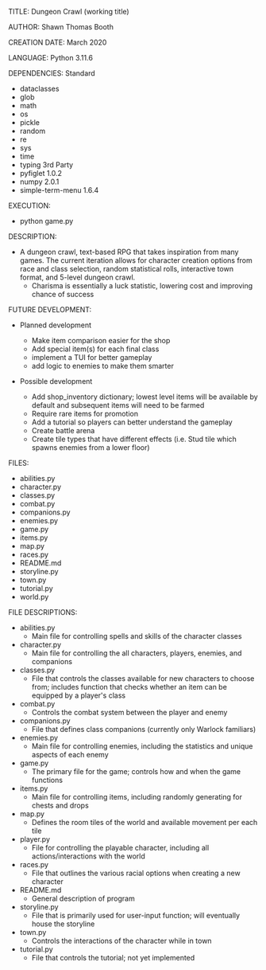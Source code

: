 TITLE: Dungeon Crawl (working title)

AUTHOR: Shawn Thomas Booth

CREATION DATE: March 2020

LANGUAGE: Python 3.11.6

DEPENDENCIES:
Standard
- dataclasses
- glob
- math
- os
- pickle
- random
- re
- sys
- time
- typing
3rd Party
- pyfiglet 1.0.2
- numpy 2.0.1
- simple-term-menu 1.6.4

EXECUTION:
- python game.py
 
DESCRIPTION:
- A dungeon crawl, text-based RPG that takes inspiration from many games. The current iteration allows for character 
  creation options from race and class selection, random statistical rolls, interactive town format, and 5-level dungeon
  crawl.  
  - Charisma is essentially a luck statistic, lowering cost and improving chance of success

FUTURE DEVELOPMENT:
- Planned development
    - Make item comparison easier for the shop
    - Add special item(s) for each final class
    - implement a TUI for better gameplay
    - add logic to enemies to make them smarter

- Possible development
    - Add shop_inventory dictionary; lowest level items will be available by default and subsequent items will need to 
      be farmed
    - Require rare items for promotion
    - Add a tutorial so players can better understand the gameplay
    - Create battle arena
    - Create tile types that have different effects (i.e. Stud tile which spawns enemies from a lower floor)

FILES:
- abilities.py
- character.py
- classes.py
- combat.py
- companions.py
- enemies.py
- game.py
- items.py
- map.py
- races.py
- README.md
- storyline.py
- town.py
- tutorial.py
- world.py

FILE DESCRIPTIONS:
- abilities.py
    - Main file for controlling spells and skills of the character classes
- character.py
    - Main file for controlling the all characters, players, enemies, and companions
- classes.py
    - File that controls the classes available for new characters to choose from; includes function that checks whether 
      an item can be equipped by a player's class
- combat.py
    - Controls the combat system between the player and enemy
- companions.py
    - File that defines class companions (currently only Warlock familiars) 
- enemies.py
    - Main file for controlling enemies, including the statistics and unique aspects of each enemy
- game.py
    - The primary file for the game; controls how and when the game functions
- items.py
    - Main file for controlling items, including randomly generating for chests and drops
- map.py
    - Defines the room tiles of the world and available movement per each tile
- player.py
    - File for controlling the playable character, including all actions/interactions with the world
- races.py
    - File that outlines the various racial options when creating a new character
- README.md
    - General description of program
- storyline.py
    - File that is primarily used for user-input function; will eventually house the storyline
- town.py
    - Controls the interactions of the character while in town
- tutorial.py
    - File that controls the tutorial; not yet implemented
